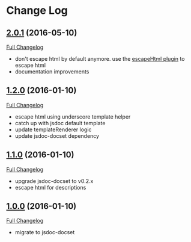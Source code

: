 # Change Log

## [2.0.1](https://github.com/theasta/jsdoc-dash-template/tree/v1.2.0) (2016-05-10)
[Full Changelog](https://github.com/theasta/jsdoc-dash-template/compare/v1.2.0...v2.0.1)

- don't escape html by default anymore. use the [escapeHtml plugin](https://github.com/jsdoc3/jsdoc/blob/master/plugins/escapeHtml.js) to escape html
- documentation improvements

## [1.2.0](https://github.com/theasta/jsdoc-dash-template/tree/v1.2.0) (2016-01-10)
[Full Changelog](https://github.com/theasta/jsdoc-dash-template/compare/v1.1.0...v1.2.0)

- escape html using underscore template helper
- catch up with jsdoc default template
- update templateRenderer logic
- update jsdoc-docset dependency

## [1.1.0](https://github.com/theasta/jsdoc-dash-template/tree/v1.1.0) (2016-01-10)
[Full Changelog](https://github.com/theasta/jsdoc-dash-template/compare/v1.0.0...v1.1.0)

- upgrade jsdoc-docset to v0.2.x
- escape html for descriptions

## [1.0.0](https://github.com/theasta/jsdoc-dash-template/tree/v1.0.0) (2016-01-10)
[Full Changelog](https://github.com/theasta/jsdoc-dash-template/compare/v0.1.0...v1.0.0)

- migrate to jsdoc-docset
